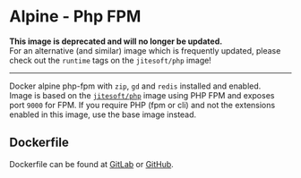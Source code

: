 # Alpine - Php FPM

**This image is deprecated and will no longer be updated.**  
For an alternative (and similar) image which is frequently updated, please
check out the `runtime` tags on the `jitesoft/php` image!

---

Docker alpine php-fpm with `zip`, `gd` and `redis` installed and enabled.  
Image is based on the [`jitesoft/php`](https://gitlab.com/jitesoft/dockerfiles/php-fpm) image using PHP FPM and exposes port `9000` for FPM. If you require PHP (fpm or cli) and not the 
extensions enabled in this image, use the base image instead.

## Dockerfile

Dockerfile can be found at [GitLab](https://gitlab.com/jitesoft/dockerfiles/php-fpm) or [GitHub](https://github.com/Johannestegner/docker-php-fpm/blob/master/Dockerfile).

